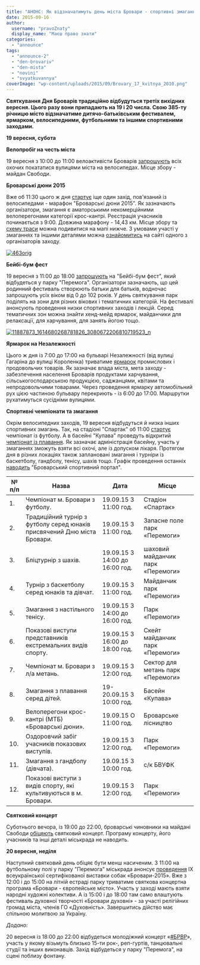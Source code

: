```yaml
---
title: "АНОНС: Як відзначатимуть день міста Бровари - спортивні змагання, ярмарки та фестиваль"
date: 2015-09-16
author: 
  username: "pravoZnaty"
  display_name: "Маєш право знати"
categories: 
  - "announce"
tags: 
  - "announce-2"
  - "den-brovariv"
  - "den-mista"
  - "novini"
  - "svyatkuvannya"
coverImage: "wp-content/uploads/2015/09/Brovary_17_kvitnya_2010.png"
---
```


**Святкування Дня Броварів традиційно відбудуться третіх вихідних вересня. Цього разу вони припадають на 19 і 20 числа. Свою 385-ту річницю місто відзначатиме дитячо-батьківським фестивалем, ярмарком, велосипедними, футбольними та іншими спортивними заходами.**

**19 вересня, субота**

**Велопробіг на честь міста**

19 вересня з 10:00 до 11:00 велоактивісти Броварів [запрошують](https://www.facebook.com/events/885004688255407/) всіх охочих покататися вулицями міста на велосипедах. Місце збору - майдан Свободи.

**Броварські дюни 2015**

Вже об 11:30 цього ж дня [стартує](https://mpz.brovary.org/anons-19-serpnya-vidbudutsya-velozmagannya-brovarski-dyuny/) іще один захід, пов'язаний із велосипедами - марафон "Броварські дюни 2015". Як зазначають організатори, змагання є аматорськими некомерційними велоперегонами категорії крос-кантрі. Реєстрація учасників починається з 9:00. Довжина марафону - 14,43 км. Місце збору та [схему траси](http://www.gpsies.com/map.do?fileId=vrwjrydvikijgnfg) можна подивитися на мапі нижче. З умовами участі у змаганнях та іншими деталями можна [ознайомитись](https://bikeportal.org.ua/index.php?option=com_content&view=article&id=3861&Itemid=957) на сайті одного з організаторів заходу.

[![463orig](https://mpz.brovary.org/wp-content/uploads/2015/09/463orig.jpg)](https://mpz.brovary.org/wp-content/uploads/2015/09/463orig.jpg)

**Бейбі-бум фест**

19 вересня з 11:00 до 18:00 [запрошують](https://mpz.brovary.org/anons-baby-boom-fest-u-brovarah-19-veresnya/) на "Бейбі-бум фест", який відбудеться у парку "Перемога". Організатори зазначають, що цей родинний фестиваль створюють батьки для батьків, водночас запрошують усіх віком від 0 до 102 років. У день святкування парк поділять на зони для різних вікових і тематичних категорій. На фестивалі анонсують проведення низки спортивних заходів і лекцій. Серед тематичних зон можна знайти хенд-мейд ярмарок, майданчики для релаксації, для харчування, для занять йогою тощо.

[![11887873_1614680268781826_3080672206810719523_n](https://mpz.brovary.org/wp-content/uploads/2015/09/11887873_1614680268781826_3080672206810719523_n.jpg)](https://mpz.brovary.org/wp-content/uploads/2015/09/11887873_1614680268781826_3080672206810719523_n.jpg)

**Ярмарок на Незалежності**

Цього ж дня із 7:00 до 17:00 на бульварі Незалежності (від вулиці Гагаріна до вулиці Короленка) триватиме [ярмарок](http://docs.brovary.org/p27287/10.09.2015/143) промислових і продовольчих товарів. Як зазначає влада міста, мета заходу - забезпечення населення Броварів продуктами харчування, сільськогосподарською продукцією, саджанцями, квітами та непродовольчими товарами. Через проведення ярмарку автомобільний рух цією частиною бульвару перекриють - із 6:00 до 17:00. Маршрутки рухатимуться сусідніми вулицями.

**Спортивні чемпіонати та змагання**

Окрім велосипедних заходів, 19 вересня відбудуться й низка інших спортивних змагань. Так, на стадіоні "Спартак" об 11:00 [стартує](http://www.brovary.kiev.ua/shanovn%D1%96-brovarchani-vash%D1%96i-uvaz%D1%96-predstavlena-programa-zagalnom%D1%96skikh-zakhod%D1%96v-prisvyachenikh-dnyu) чемпіонат із футболу. А в басейні "Купава" проведуть відкритий [чемпіонат із плавання](https://www.facebook.com/Kupava-Brovary-220332298177735/timeline/?ref=ts). Як зазначає адміністрація басейну, участь у змаганнях зможуть взяти всі охочі, але із допуском лікаря. Протягом дня в різних локаціях також заплановані змагання і турніри із баскетболу, гандболу, тенісу, шахів тощо. Графік проведення останніх [наводить](http://www.brovsport.kiev.ua/golovni-novyny/plan-sportivno-masovikh-zakhodiv-z-nagodi-svyatkuvannya-dnya-mista-brovari) "Броварський спортивний портал".

|   **№**  **п/п**   |   **Назва**   |   **Дата**   |   **Місце**   |
| --- | --- | --- | --- |
|   1. | Чемпіонат м. Бровари з футболу. |   19.09.15  З 11:00 год.   |   Стадіон «Спартак»   |
|   2. | Традиційний турнір з футболу серед юнаків присвячений Дню міста Бровари. |   19.09.15  З 11:00 год.   |   Запасне поле парк «Перемоги»   |
|   3. | Бліцтурнір з шахів. |   19.09.15  З 14:00 до 16:00 год.   |   шаховий майданчик парк «Перемоги»   |
|   4. | Турнір з баскетболу серед юнаків та дівчат. |   19.09.15  З 11:00 год.   |   Майданчик парк «Перемоги»   |
|   5. | Змагання з настільного тенісу. |   19.09.15  З 14:00 до 16:00 год.   |   Парк «Перемоги»   |
|   6. | Показові виступи представників екстремальних видів спорту. |   19.09.15  З 16:00 до 18:00 год.   |   Скейт майданчик парк «Перемоги»   |
|   7. | Чемпіонат м. Бровари з л/а метань. |   19.09.15  З 12:00 год.   |   Сектор для метань парк «Перемоги»   |
|   8. | Змагання з плавання серед дітей. |   19-20.09.15  З 10:00 год.   |   Басейн «Купава»   |
|   9. | Велоперегони крос-кантрі (МТБ) «Броварські дюни». |   19.09.15  О 11:00 год.   |   Броварське лісництво   |
|   10. | Оздоровчий забіг учасників показових виступів. |   19.09.15  З 12:00 год.   |   Парк «Перемоги»   |
|   11. | Змагання з гандболу (дівчата). |   19.09.15  З 10:00 год.   |   с/к  БВУФК   |
|   12. |   Показові виступи з видів спорту, які культивуються в  м. Бровари. |   19.09.15  З 12:00 год.   |   Парк «Перемоги»   |

**Святковий концерт**

Суботнього вечора, із 19:00 до 22:00, броварські чиновники на майдані Свободи [обіцяють](http://www.brovary.kiev.ua/shanovn%D1%96-brovarchani-vash%D1%96i-uvaz%D1%96-predstavlena-programa-zagalnom%D1%96skikh-zakhod%D1%96v-prisvyachenikh-dnyu) святковий концерт. Програму концерту, його учасників та інші деталі міськрада не наводить.

**20 вересня, неділя**

Наступний святковий день обіцяє бути менш насиченим. З 11:00 на футбольному полі у парку "Перемога" міськрада анонсує [проведення](http://www.brovary.kiev.ua/shanovn%D1%96-brovarchani-vash%D1%96i-uvaz%D1%96-predstavlena-programa-zagalnom%D1%96skikh-zakhod%D1%96v-prisvyachenikh-dnyu) ІX всеукраїнської сертифікованої виставки собак «Бровари-2015». Вже з 12:00 і до 15:00 на літній естраді парку триватиме святкова концертна програма «Бровари - європейське місто». Участь у заході мають взяти народні художні колективи. А із 15:00 і до 18:00 там само влаштують фестиваль духовної творчості «Бровари духовні» - за участі релігійних громад міста, членів ГО «Духовність». Завершитись дійство має спільною молитвою за Україну.

_Додано:_

20 вересня із 18:00 до 22:00 відбудеться молодіжний концерт «[#БРВР](https://mpz.brovary.org/anons-20-veresnya-vidbudetsya-molodizhnyj-kontsert-dnya-brovariv/)», участь у якому візьмуть близько 15-ти рок-, реп-гуртів, танцювальні студії та інших виконавців. Захід відбудеться у парку "Перемога", на сцені поблизу фонтану.
